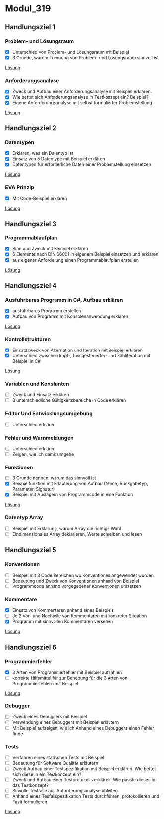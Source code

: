 # Modul_319

## Handlungsziel 1

### Problem- und Lösungsraum

- [x] Unterschied von Problem- und Lösungsraum mit Beispiel
- [x] 3 Gründe, warum Trennung von Problem- und Lösungsraum sinnvoll ist

[Lösung](./Problem_Lösungsraum)
### Anforderungsanalyse

- [x] Zweck und Aufbau einer Anforderungsanalyse mit Beispiel erklären.
- [x] Wie bettet sich Anforderungsanalyse in Testkonzept ein? Beispiel?
- [x] Eigene Anforderungsanalyse mit selbst formulierter Problemstellung

[Lösung](./Anforderungsanalyse)

## Handlungsziel 2

### Datentypen

- [x] Erklären, was ein Datentyp ist
- [x] Einsatz von 5 Datentype mit Beispiel erklären
- [x] Datentypen für erforderliche Daten einer Problemstellung einsetzen

[Lösung](./Code_1/Program.cs)

### EVA Prinzip

- [x] Mit Code-Beispiel erklären

[Lösung](./HZ2_EVA/Program.cs)

## Handlungsziel 3

### Programmablaufplan

- [x] Sinn und Zweck mit Beispiel erklären
- [x] 6 Elemente nach DIN 66001 in eigenem Beispiel einsetzen und erklären
- [x] aus eigener Anforderung einen Programmablaufplan erstellen

[Lösung](./PAP)

## Handlungsziel 4

### Ausführbares Programm in C#, Aufbau erklären

- [x] ausführbares Programm erstellen
- [x] Aufbau von Programm mit Konsolenanwendung erklären

[Lösung](./Code_1/Program.cs)

### Kontrollstrukturen

- [x] Einsatzzweck von Alternation und Iteration mit Beispiel erklären
- [x] Unterschied zwischen kopf-, fussgesteuerter- und Zähliteration mit Beispiel in C#

[Lösung](./HZ4_3)

### Variablen und Konstanten

- [ ] Zweck und Einsatz erklären
- [ ] 3 unterschiedliche Gültigkeitsbereiche in Code erklären

### Editor Und Entwicklungsumgebung

- [ ] Unterschied erklären

### Fehler und Warnmeldungen

- [ ] Unterschied erklären
- [ ] Zeigen, wie ich damit umgehe

### Funktionen

- [ ] 3 Gründe nennen, warum das sinnvoll ist
- [x] Beispielfunktion mit Erläuterung von Aufbau (Name, Rückgabetyp, Parameter, Signatur)
- [x] Beispiel mit Auslagern von Programmcode in eine Funktion

[Lösung](./Funk)

### Datentyp Array

- [ ] Beispiel mit Erklärung, warum Array die richtige Wahl
- [ ] Eindimensionales Array deklarieren, Werte schreiben und lesen

## Handlungsziel 5

### Konventionen

- [ ] Beispiel mit 3 Code Bereichen wo Konventionen angewendet wurden
- [ ] Bedeutung und Zweck von Konventionen anhand von Beispiel
- [ ] Programmcode anhand vorgegebener Konventionen umsetzen

### Kommentare

- [x] Einsatz von Kommentaren anhand eines Beispiels
- [ ] Je 2 Vor- und Nachteile von Kommentaren mit konkreter Situation
- [x] Programm mit sinnvollen Kommentaren versehen

[Lösung](./HZ2_EVA)

## Handlungsziel 6

### Programmierfehler

- [x] 3 Arten von Programmierfehler mit Beispiel aufzählen
- [ ] korrekte Hilfsmittel für zur Behebung für die 3 Arten von Programmierfehlern mit Beispiel

[Lösung](./Fehler)
### Debugger

- [ ] Zweck eines Debuggers mit Beispiel
- [ ] Verwendung eines Debuggers mit Beispiel erläutern
- [ ] Mit Beispiel aufzeigen, wie ich Anhand eines Debuggers einen Fehler finde

### Tests

- [ ] Verfahren eines statischen Tests mit Beispiel
- [ ] Bedeutung für Software Qualität erläutern
- [ ] Zweck Aufbau einer Testspezifikation mit Beispiel erklären. Wie bettet sich diese in ein Testkonzept ein?
- [ ] Zweck und Aufbau einer Testprotokolls erklären. Wie passte dieses in das Testkonzept?
- [ ] Sinvolle Testfalle aus Anforderungsanalyse ableiten
- [ ] Anhand eines Tesfallspezifikation Tests durchführen, protokollieren und Fazit formulieren

[Lösung](./Tests)
